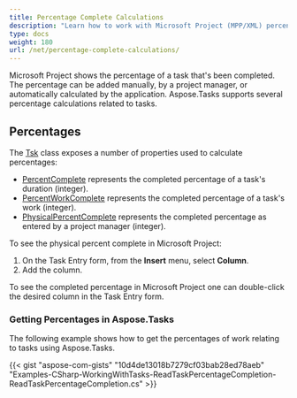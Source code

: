 ```yaml
---
title: Percentage Complete Calculations
description: "Learn how to work with Microsoft Project (MPP/XML) percentage complete values using Aspose.Tasks for .NET."
type: docs
weight: 180
url: /net/percentage-complete-calculations/
---
```


Microsoft Project shows the percentage of a task that's been completed. The percentage can be added manually, by a project manager, or automatically calculated by the application. Aspose.Tasks supports several percentage calculations related to tasks.

## **Percentages**
The [Tsk](https://apireference.aspose.com/tasks/net/aspose.tasks/tsk) class exposes a number of properties used to calculate percentages:

- [PercentComplete](https://apireference.aspose.com/tasks/net/aspose.tasks/tsk/fields/percentcomplete) represents the completed percentage of a task's duration (integer).
- [PercentWorkComplete](https://apireference.aspose.com/tasks/net/aspose.tasks/tsk/fields/percentworkcomplete) represents the completed percentage of a task's work (integer).
- [PhysicalPercentComplete](https://apireference.aspose.com/tasks/net/aspose.tasks/tsk/fields/physicalpercentcomplete) represents the completed percentage as entered by a project manager (integer).

To see the physical percent complete in Microsoft Project:

1. On the Task Entry form, from the **Insert** menu, select **Column**.
2. Add the column.

To see the completed percentage in Microsoft Project one can double-click the desired column in the Task Entry form.

### **Getting Percentages in Aspose.Tasks**
The following example shows how to get the percentages of work relating to tasks using Aspose.Tasks.

{{< gist "aspose-com-gists" "10d4de13018b7279cf03bab28ed78aeb" "Examples-CSharp-WorkingWithTasks-ReadTaskPercentageCompletion-ReadTaskPercentageCompletion.cs" >}}
